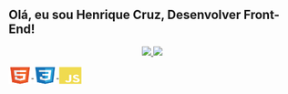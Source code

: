 ## Olá, eu sou Henrique Cruz, Desenvolver Front-End!
<div align="center">
  <a href="https://github.com/rafaballerini">
  <img height="180em" src="https://github-readme-stats.vercel.app/api?username=HenriqueCruz1986&show_icons=true&theme=dracula&include_all_commits=true&count_private=true"/>
  <img height="180em" src="https://github-readme-stats.vercel.app/api/top-langs/?username=HenriqueCruz1986&layout=compact&langs_count=7&theme=dracula"/>
</div align="center">
  <div style="display: inline_block"><br>
  <img align="center" alt="HenriqueCruz-HTML" height="30" width="40" src="https://raw.githubusercontent.com/devicons/devicon/master/icons/html5/html5-original.svg">
  <img align="center" alt="HenriqueCruz-CSS" height="30" width="40" src="https://raw.githubusercontent.com/devicons/devicon/master/icons/css3/css3-original.svg">
  <img align="center" alt="HenriqueCruz-Js" height="30" width="40" src="https://raw.githubusercontent.com/devicons/devicon/master/icons/javascript/javascript-plain.svg">
</div>
